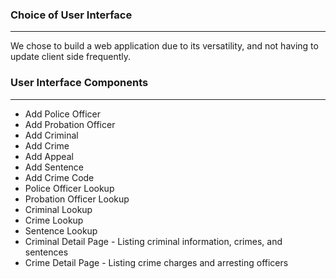 ### Choice of User Interface

---

We chose to build a web application due to its versatility, and not having to update client side frequently.



### User Interface Components

---

* Add Police Officer
* Add Probation Officer
* Add Criminal
* Add Crime
* Add Appeal
* Add Sentence
* Add Crime Code
* Police Officer Lookup
* Probation Officer Lookup
* Criminal Lookup
* Crime Lookup
* Sentence Lookup
* Criminal Detail Page - Listing criminal information, crimes, and sentences
* Crime Detail Page - Listing crime charges and arresting officers